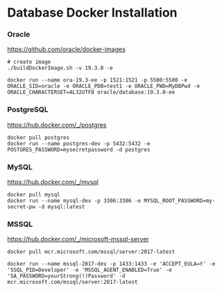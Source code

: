 # Database Docker Installation

### Oracle

https://github.com/oracle/docker-images

    # create image
    ./buildDockerImage.sh -v 19.3.0 -e

    docker run --name ora-19.3-ee -p 1521:1521 -p 5500:5500 -e ORACLE_SID=oracle -e ORACLE_PDB=test1 -e ORACLE_PWD=MyDBPwd -e ORACLE_CHARACTERSET=AL32UTF8 oracle/database:19.3.0-ee

### PostgreSQL

https://hub.docker.com/_/postgres

    docker pull postgres
    docker run --name postgres-dev -p 5432:5432 -e POSTGRES_PASSWORD=mysecretpassword -d postgres

### MySQL

https://hub.docker.com/_/mysql

    docker pull mysql
    docker run --name mysql-dev -p 3306:3306 -e MYSQL_ROOT_PASSWORD=my-secret-pw -d mysql:latest

### MSSQL

https://hub.docker.com/_/microsoft-mssql-server

    docker pull mcr.microsoft.com/mssql/server:2017-latest

    docker run --name mssql-2017-dev -p 1433:1433 -e 'ACCEPT_EULA=Y' -e 'SSQL_PID=Developer' -e 'MSSQL_AGENT_ENABLED=True' -e 'SA_PASSWORD=yourStrong(!)Password' -d mcr.microsoft.com/mssql/server:2017-latest

